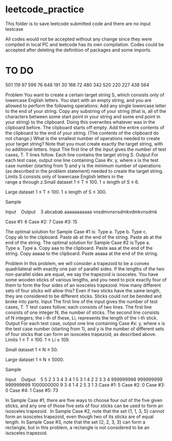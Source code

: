 # leetcode_practice

  This folder is to save leetcode submitted code and there are no input testcase
  
  All codes would not be accepted without any change since they were compiled in local PC and leetcode has its own compilation. Codes could be accepted after deleting the definition of packages and some imports. 
  
# TO DO

  501
  119
  97
  599
  76
  648
  191
  30
  168
  72
  480
  342
  520
  220
  227
  438
  564
  
  Problem
You want to create a certain target string S, which consists only of lowercase English letters. You start with an empty string, and you are allowed to perform the following operations:
Add any single lowercase letter to the end of your string.
Copy any substring of your string (that is, all of the characters between some start point in your string and some end point in your string) to the clipboard. Doing this overwrites whatever was in the clipboard before. The clipboard starts off empty.
Add the entire contents of the clipboard to the end of your string. (The contents of the clipboard do not change.)
What is the smallest number of operations needed to create your target string? Note that you must create exactly the target string, with no additional letters.
Input
The first line of the input gives the number of test cases, T. T lines follow. Each line contains the target string S.
Output
For each test case, output one line containing Case #x: y, where x is the test case number (starting from 1) and y is the minimum number of operations (as described in the problem statement) needed to create the target string.
Limits
S consists only of lowercase English letters in the range a through z.Small dataset
1 ≤ T ≤ 100.
1 ≤ length of S ≤ 6.

Large dataset
1 ≤ T ≤ 100.
1 ≤ length of S ≤ 300.

Sample

Input 
  
Output 
  
3
abcabab
aaaaaaaaaaa
vnsdmvnsnsdmkvdmkvnsdmk

 Case #1: 6
Case #2: 7
Case #3: 15

 
The optimal solution for Sample Case #1 is:
Type a.
Type b.
Type c.
Copy ab to the clipboard.
Paste ab at the end of the string.
Paste ab at the end of the string.
The optimal solution for Sample Case #2 is:Type a.
Type a.
Type a.
Copy aaa to the clipboard.
Paste aaa at the end of the string.
Copy aaaaa to the clipboard.
Paste aaaaa at the end of the string.

Problem
In this problem, we will consider a trapezoid to be a convex quadrilateral with exactly one pair of parallel sides. If the lengths of the two non-parallel sides are equal, we say the trapezoid is isosceles.
You have some wooden sticks of various lengths, and you need to pick exactly four of them to form the four sides of an isosceles trapezoid. How many different sets of four sticks will allow this? Even if two sticks have the same length, they are considered to be different sticks. Sticks could not be bended and broke into parts.
Input
The first line of the input gives the number of test cases, T. T test cases follow; each consists of two lines. The first line consists of one integer N, the number of sticks. The second line consists of N integers; the i-th of these, Li, represents the length of the i-th stick.
Output
For each test case, output one line containing Case #x: y, where x is the test case number (starting from 1), and y is the number of different sets of four sticks that can form an isosceles trapezoid, as described above.
Limits
1 ≤ T ≤ 100.
1 ≤ Li ≤ 109.

Small dataset
1 ≤ N ≤ 50.

Large dataset
1 ≤ N ≤ 5000.

Sample

Input 
  
Output 
  
5
5
2 3 3 4 3
4
1 5 3 1
4
2 2 3 3
4
999999998 999999999 999999999 1000000000
9
3 4 1 4 2 5 3 1 3
 Case #1: 5
Case #2: 0
Case #3: 0
Case #4: 1
Case #5: 73

 
In Sample Case #1, there are five ways to choose four out of the five given sticks, and any one of those five sets of four sticks can be used to form an isosceles trapezoid. 
In Sample Case #2, note that the set {1, 1, 3, 5} cannot form an isosceles trapezoid, even though two of its sticks are of equal length.
In Sample Case #3, note that the set {2, 2, 3, 3} can form a rectangle, but in this problem, a rectangle is not considered to be an isosceles trapezoid.

